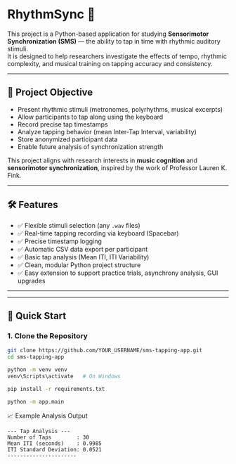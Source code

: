 # RhythmSync 🥁

This project is a Python-based application for studying **Sensorimotor Synchronization (SMS)** — the ability to tap in time with rhythmic auditory stimuli.  
It is designed to help researchers investigate the effects of tempo, rhythmic complexity, and musical training on tapping accuracy and consistency.

---

## 🎯 Project Objective

- Present rhythmic stimuli (metronomes, polyrhythms, musical excerpts)
- Allow participants to tap along using the keyboard
- Record precise tap timestamps
- Analyze tapping behavior (mean Inter-Tap Interval, variability)
- Store anonymized participant data
- Enable future analysis of synchronization strength

This project aligns with research interests in **music cognition** and **sensorimotor synchronization**, inspired by the work of Professor Lauren K. Fink.

---

## 🛠 Features

- ✅ Flexible stimuli selection (any `.wav` files)
- ✅ Real-time tapping recording via keyboard (Spacebar)
- ✅ Precise timestamp logging
- ✅ Automatic CSV data export per participant
- ✅ Basic tap analysis (Mean ITI, ITI Variability)
- ✅ Clean, modular Python project structure
- ✅ Easy extension to support practice trials, asynchrony analysis, GUI upgrades

---
---

## 🚀 Quick Start

### 1. Clone the Repository

```bash
git clone https://github.com/YOUR_USERNAME/sms-tapping-app.git
cd sms-tapping-app

python -m venv venv
venv\Scripts\activate   # On Windows

pip install -r requirements.txt

python -m app.main

```
📈 Example Analysis Output

```
--- Tap Analysis ---
Number of Taps        : 30
Mean ITI (seconds)    : 0.9985
ITI Standard Deviation: 0.0521
----------------------
```




